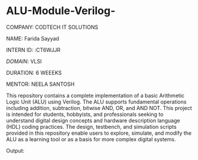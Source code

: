 # ALU-Module-Verilog-
COMPANY: CODTECH IT SOLUTIONS

NAME: Farida Sayyad

INTERN ID: :CT6WJJR

*DOMAIN*: VLSI

DURATION: 6 WEEEKS

MENTOR: NEELA SANTOSH

This repository contains a complete implementation of a basic Arithmetic Logic Unit (ALU) using Verilog. The ALU supports fundamental operations including addition, subtraction, bitwise AND, OR, and AND NOT. This project is intended for students, hobbyists, and professionals seeking to understand digital design concepts and hardware description language (HDL) coding practices. The design, testbench, and simulation scripts provided in this repository enable users to explore, simulate, and modify the ALU as a learning tool or as a basis for more complex digital systems.

Output:
